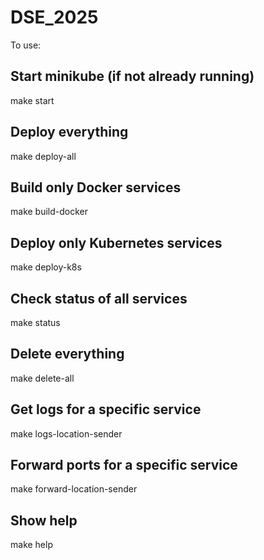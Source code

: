 # DSE_2025

To use:

## Start minikube (if not already running)
make start

## Deploy everything
make deploy-all

## Build only Docker services
make build-docker

## Deploy only Kubernetes services
make deploy-k8s

## Check status of all services
make status

## Delete everything
make delete-all

## Get logs for a specific service
make logs-location-sender

## Forward ports for a specific service
make forward-location-sender

## Show help
make help
